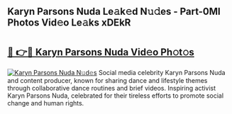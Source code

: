 ## Karyn Parsons Nuda Le𝚊k𝚎d N𝚞𝚍es - Part-0MI Photos Vid𝚎o Le𝚊ks xDEkR

# <h2><a href="http://fbeqm00.evod.top/?m=Karyn+Parsons+Nuda">🔗 👉🔴 Karyn Parsons Nuda Vid𝚎o Ph𝚘t𝚘s</a></h2>

[![Karyn Parsons Nuda N𝚞d𝚎s](https://i.imgur.com/8V9OHl7.gif)](http://fbeqm00.evod.top/?m=Karyn+Parsons+Nuda)
Social media celebrity Karyn Parsons Nuda and content producer, known for sharing dance and lifestyle themes through collaborative dance routines and brief videos. Inspiring activist Karyn Parsons Nuda, celebrated for their tireless efforts to promote social change and human rights. 
